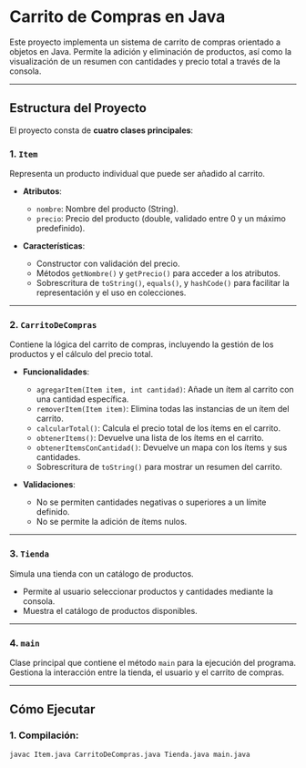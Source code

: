 # Carrito de Compras en Java

Este proyecto implementa un sistema de carrito de compras orientado a objetos en Java. Permite la adición y eliminación de productos, así como la visualización de un resumen con cantidades y precio total a través de la consola.

---

## Estructura del Proyecto

El proyecto consta de **cuatro clases principales**:

### 1. `Item`
Representa un producto individual que puede ser añadido al carrito.

- **Atributos**:
    - `nombre`: Nombre del producto (String).
    - `precio`: Precio del producto (double, validado entre 0 y un máximo predefinido).

- **Características**:
    - Constructor con validación del precio.
    - Métodos `getNombre()` y `getPrecio()` para acceder a los atributos.
    - Sobrescritura de `toString()`, `equals()`, y `hashCode()` para facilitar la representación y el uso en colecciones.

---

### 2. `CarritoDeCompras`
Contiene la lógica del carrito de compras, incluyendo la gestión de los productos y el cálculo del precio total.

- **Funcionalidades**:
    - `agregarItem(Item item, int cantidad)`: Añade un ítem al carrito con una cantidad específica.
    - `removerItem(Item item)`: Elimina todas las instancias de un ítem del carrito.
    - `calcularTotal()`: Calcula el precio total de los ítems en el carrito.
    - `obtenerItems()`: Devuelve una lista de los ítems en el carrito.
    - `obtenerItemsConCantidad()`: Devuelve un mapa con los ítems y sus cantidades.
    - Sobrescritura de `toString()` para mostrar un resumen del carrito.

- **Validaciones**:
    - No se permiten cantidades negativas o superiores a un límite definido.
    - No se permite la adición de ítems nulos.

---

### 3. `Tienda`
Simula una tienda con un catálogo de productos.

- Permite al usuario seleccionar productos y cantidades mediante la consola.
- Muestra el catálogo de productos disponibles.

---

### 4. `main`
Clase principal que contiene el método `main` para la ejecución del programa. Gestiona la interacción entre la tienda, el usuario y el carrito de compras.

---

## Cómo Ejecutar

### 1. Compilación:

```bash
javac Item.java CarritoDeCompras.java Tienda.java main.java